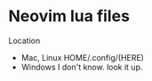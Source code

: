 # Neovim lua files

Location
 - Mac, Linux
  HOME/.config/(HERE)
 - Windows 
  I don't know. look it up.
